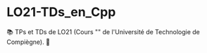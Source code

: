 # LO21-TDs_en_Cpp
  📚 TPs et TDs de LO21 (Cours "" de l'Université de Technologie de Compiègne).  🔗 
